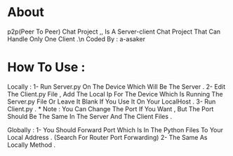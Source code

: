 # About
  p2p(Peer To Peer) Chat Project ,, Is A Server-client Chat Project That Can Handle Only One Client .\n
  Coded By : a-asaker
 
 # How To Use :
  Locally : 1- Run Server.py On The Device Which Will Be The Server .
            2- Edit The Client.py File , Add The Local Ip For The Device Which Is Running The Server.py File Or Leave It Blank If You Use It On Your LocalHost .
            3- Run Client.py .
      * Note : You Can Change The Port If You Want , But The Port Should Be The Same In The Server And The Client Files .
      
   Globally : 1- You Should Forward Port Which Is In The Python Files To Your Local Address . (Search For Router Port Forwarding) 
              2- The Same As Locally Method .
              
